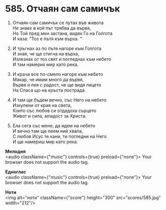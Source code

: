 # 585. Отчаян сам самичък

1. Отчаян сам самичък се лутах във живота  
Не знаех в кой път трябва да вървя,  
Но Той пред мен застана, видях Го на Голгота  
И каза: "Тоз е пътя към върха. "  

2. И тръгнах аз по пътя нагоре към Голгота  
И зная, че ще стигна на върха,  
Излезнах от тоз свят и погледнах към небето  
И там намерих мир като река.  

3. И крача все по-смело нагоре към небето  
Макар, че имам много да вървя,  
Вървя и пея с радост, че ще видя лицето  
На Спаса що на кръста пострада.  

4. И там ще бъдем вечно, със Него на небето  
Изкупени от края на света,  
Които със любов си отдадоха сърцето  
Живот и сила, младост за Христа.  

5. Ела сега със мене, да идем на небето  
И вечно там ще пеем ний хвала,  
С любов Исус те кани, ти погледни на Него  
И ще намериш мир като река.

**Мелодия**  
<audio className={"music"} controls={true} preload={"none"}>
    <source src="mp3/585.mp3" type="audio/mpeg"/>
    Your browser does not support the audio tag.
</audio>

**Едноглас**  
<audio className={"music"} controls={true} preload={"none"}>
    <source src="transp/585.mp3" type="audio/mpeg"/>
    Your browser does not support the audio tag.
</audio>

**Ноти**  
<img alt="ноти" className={"score"} height="300" src="scores/585.jpg" width="212"/>
